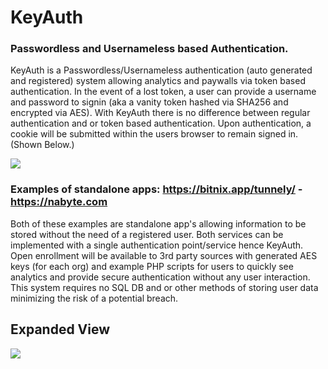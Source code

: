# KeyAuth
### Passwordless and Usernameless based Authentication.

KeyAuth is a Passwordless/Usernameless authentication (auto generated and registered) system allowing analytics and paywalls via token based authentication. In the event of a lost token, a user can provide a username and password to signin (aka a vanity token hashed via SHA256 and encrypted via AES). With KeyAuth there is no difference between regular authentication and or token based authentication. Upon authentication, a cookie will be submitted within the users browser to remain signed in. (Shown Below.)

![](https://nabyte.com/imgs/eeb048076dde920b911adb1c3ace30318770e9e7Screenshot%20at%202021-09-28%2012-01-03.png)

### Examples of standalone apps: https://bitnix.app/tunnely/ - https://nabyte.com

Both of these examples are standalone app's allowing information to be stored without the need of a registered user. Both services can be implemented with a single authentication point/service hence KeyAuth. Open enrollment will be available to 3rd party sources with generated AES keys (for each org) and example PHP scripts for users to quickly see analytics and provide secure authentication without any user interaction. This system requires no SQL DB and or other methods of storing user data minimizing the risk of a potential breach. 

## Expanded View

![](https://nabyte.com/imgs/2e6a09ef1faa48570c52710bbcfa501f078791d0Screenshot%20at%202021-09-28%2011-31-42.png)

